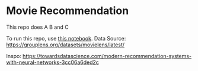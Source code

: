 # Movie Recommendation

This repo does A B and C

To run this repo, use [this notebook](./collaborative_filtering_nn.ipynb).
Data Source: https://grouplens.org/datasets/movielens/latest/ 

Inspo: https://towardsdatascience.com/modern-recommendation-systems-with-neural-networks-3cc06a6ded2c
 